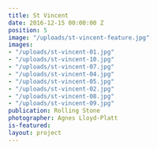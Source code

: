 ```yaml
---
title: St Vincent
date: 2016-12-15 00:00:00 Z
position: 5
image: "/uploads/st-vincent-feature.jpg"
images:
- "/uploads/st-vincent-01.jpg"
- "/uploads/st-vincent-10.jpg"
- "/uploads/st-vincent-07.jpg"
- "/uploads/st-vincent-04.jpg"
- "/uploads/st-vincent-05.jpg"
- "/uploads/st-vincent-02.jpg"
- "/uploads/st-vincent-08.jpg"
- "/uploads/st-vincent-09.jpg"
publication: Rolling Stone
photographer: Agnes Lloyd-Platt
is-featured: 
layout: project
---
```


